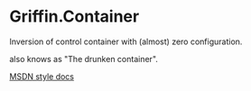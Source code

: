 Griffin.Container
=================

Inversion of control container with (almost) zero configuration.

also knows as "The drunken container".

[MSDN style docs](http://griffinframework.net/docs/container/)